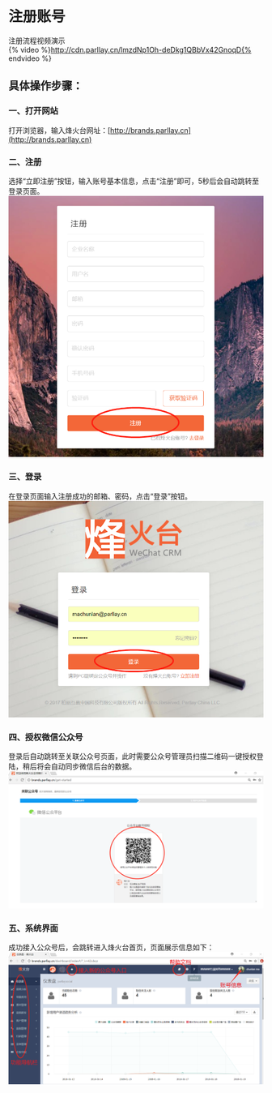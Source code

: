 # 注册账号

注册流程视频演示  
{% video %}http://cdn.parllay.cn/lmzdNp1Oh-deDkg1QBbVx42GnoqD{% endvideo %}

## 具体操作步骤：

### 一、打开网站

打开浏览器，输入烽火台网址：[http://brands.parllay.cn](http://brands.parllay.cn)

### 二、注册

选择“立即注册”按钮，输入账号基本信息，点击“注册”即可，5秒后会自动跳转至登录页面。  
![](/assets/1516333690%281%29.jpg)

### 三、登录

在登录页面输入注册成功的邮箱、密码，点击“登录”按钮。  
![](/assets/1516334975%281%29.png)

### 四、授权微信公众号

登录后自动跳转至关联公众号页面，此时需要公众号管理员扫描二维码一键授权登陆，稍后将会自动同步微信后台的数据。  
![](/assets/1516335190%281%29.png)

### 五、系统界面

成功接入公众号后，会跳转进入烽火台首页，页面展示信息如下：  
![](/assets/1516335854%281%29.png)

